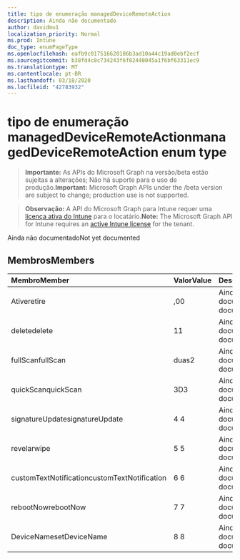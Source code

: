 ```yaml
---
title: tipo de enumeração managedDeviceRemoteAction
description: Ainda não documentado
author: davidmu1
localization_priority: Normal
ms.prod: Intune
doc_type: enumPageType
ms.openlocfilehash: eafb9c017516620186b3ad10a44c19ad0ebf2ecf
ms.sourcegitcommit: b38fd4c8c734243f6f82448045a1f6bf63311ec9
ms.translationtype: MT
ms.contentlocale: pt-BR
ms.lasthandoff: 03/18/2020
ms.locfileid: "42783932"
---
```

# <a name="manageddeviceremoteaction-enum-type"></a><span data-ttu-id="5178e-103">tipo de enumeração managedDeviceRemoteAction</span><span class="sxs-lookup"><span data-stu-id="5178e-103">managedDeviceRemoteAction enum type</span></span>

> <span data-ttu-id="5178e-104">**Importante:** As APIs do Microsoft Graph na versão/beta estão sujeitas a alterações; Não há suporte para o uso de produção.</span><span class="sxs-lookup"><span data-stu-id="5178e-104">**Important:** Microsoft Graph APIs under the /beta version are subject to change; production use is not supported.</span></span>

> <span data-ttu-id="5178e-105">**Observação:** A API do Microsoft Graph para Intune requer uma [licença ativa do Intune](https://go.microsoft.com/fwlink/?linkid=839381) para o locatário.</span><span class="sxs-lookup"><span data-stu-id="5178e-105">**Note:** The Microsoft Graph API for Intune requires an [active Intune license](https://go.microsoft.com/fwlink/?linkid=839381) for the tenant.</span></span>

<span data-ttu-id="5178e-106">Ainda não documentado</span><span class="sxs-lookup"><span data-stu-id="5178e-106">Not yet documented</span></span>

## <a name="members"></a><span data-ttu-id="5178e-107">Membros</span><span class="sxs-lookup"><span data-stu-id="5178e-107">Members</span></span>
|<span data-ttu-id="5178e-108">Membro</span><span class="sxs-lookup"><span data-stu-id="5178e-108">Member</span></span>|<span data-ttu-id="5178e-109">Valor</span><span class="sxs-lookup"><span data-stu-id="5178e-109">Value</span></span>|<span data-ttu-id="5178e-110">Descrição</span><span class="sxs-lookup"><span data-stu-id="5178e-110">Description</span></span>|
|:---|:---|:---|
|<span data-ttu-id="5178e-111">Ative</span><span class="sxs-lookup"><span data-stu-id="5178e-111">retire</span></span>|<span data-ttu-id="5178e-112">,0</span><span class="sxs-lookup"><span data-stu-id="5178e-112">0</span></span>|<span data-ttu-id="5178e-113">Ainda não documentado</span><span class="sxs-lookup"><span data-stu-id="5178e-113">Not yet documented</span></span>|
|<span data-ttu-id="5178e-114">delete</span><span class="sxs-lookup"><span data-stu-id="5178e-114">delete</span></span>|<span data-ttu-id="5178e-115">1</span><span class="sxs-lookup"><span data-stu-id="5178e-115">1</span></span>|<span data-ttu-id="5178e-116">Ainda não documentado</span><span class="sxs-lookup"><span data-stu-id="5178e-116">Not yet documented</span></span>|
|<span data-ttu-id="5178e-117">fullScan</span><span class="sxs-lookup"><span data-stu-id="5178e-117">fullScan</span></span>|<span data-ttu-id="5178e-118">duas</span><span class="sxs-lookup"><span data-stu-id="5178e-118">2</span></span>|<span data-ttu-id="5178e-119">Ainda não documentado</span><span class="sxs-lookup"><span data-stu-id="5178e-119">Not yet documented</span></span>|
|<span data-ttu-id="5178e-120">quickScan</span><span class="sxs-lookup"><span data-stu-id="5178e-120">quickScan</span></span>|<span data-ttu-id="5178e-121">3D</span><span class="sxs-lookup"><span data-stu-id="5178e-121">3</span></span>|<span data-ttu-id="5178e-122">Ainda não documentado</span><span class="sxs-lookup"><span data-stu-id="5178e-122">Not yet documented</span></span>|
|<span data-ttu-id="5178e-123">signatureUpdate</span><span class="sxs-lookup"><span data-stu-id="5178e-123">signatureUpdate</span></span>|<span data-ttu-id="5178e-124">4 </span><span class="sxs-lookup"><span data-stu-id="5178e-124">4</span></span>|<span data-ttu-id="5178e-125">Ainda não documentado</span><span class="sxs-lookup"><span data-stu-id="5178e-125">Not yet documented</span></span>|
|<span data-ttu-id="5178e-126">revelar</span><span class="sxs-lookup"><span data-stu-id="5178e-126">wipe</span></span>|<span data-ttu-id="5178e-127">5 </span><span class="sxs-lookup"><span data-stu-id="5178e-127">5</span></span>|<span data-ttu-id="5178e-128">Ainda não documentado</span><span class="sxs-lookup"><span data-stu-id="5178e-128">Not yet documented</span></span>|
|<span data-ttu-id="5178e-129">customTextNotification</span><span class="sxs-lookup"><span data-stu-id="5178e-129">customTextNotification</span></span>|<span data-ttu-id="5178e-130">6 </span><span class="sxs-lookup"><span data-stu-id="5178e-130">6</span></span>|<span data-ttu-id="5178e-131">Ainda não documentado</span><span class="sxs-lookup"><span data-stu-id="5178e-131">Not yet documented</span></span>|
|<span data-ttu-id="5178e-132">rebootNow</span><span class="sxs-lookup"><span data-stu-id="5178e-132">rebootNow</span></span>|<span data-ttu-id="5178e-133">7 </span><span class="sxs-lookup"><span data-stu-id="5178e-133">7</span></span>|<span data-ttu-id="5178e-134">Ainda não documentado</span><span class="sxs-lookup"><span data-stu-id="5178e-134">Not yet documented</span></span>|
|<span data-ttu-id="5178e-135">DeviceName</span><span class="sxs-lookup"><span data-stu-id="5178e-135">setDeviceName</span></span>|<span data-ttu-id="5178e-136">8 </span><span class="sxs-lookup"><span data-stu-id="5178e-136">8</span></span>|<span data-ttu-id="5178e-137">Ainda não documentado</span><span class="sxs-lookup"><span data-stu-id="5178e-137">Not yet documented</span></span>|



